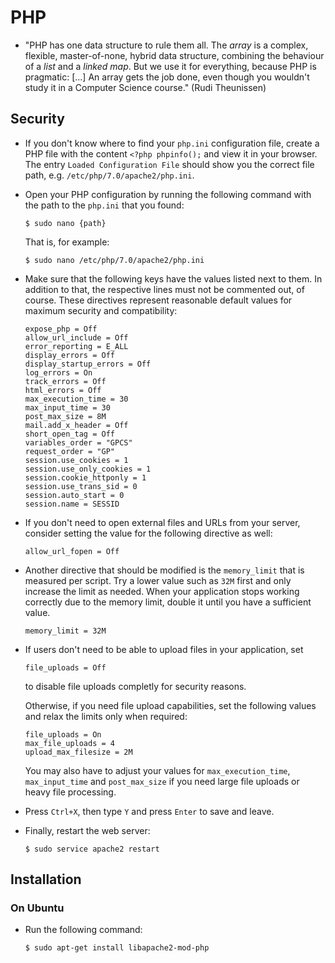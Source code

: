 # PHP

 * "PHP has one data structure to rule them all. The *array* is a complex, flexible, master-of-none, hybrid data structure, combining the behaviour of a *list* and a *linked map*. But we use it for everything, because PHP is pragmatic: [...] An array gets the job done, even though you wouldn't study it in a Computer Science course." (Rudi Theunissen)

## Security

 * If you don't know where to find your `php.ini` configuration file, create a PHP file with the content `<?php phpinfo();` and view it in your browser. The entry `Loaded Configuration File` should show you the correct file path, e.g. `/etc/php/7.0/apache2/php.ini`.

 * Open your PHP configuration by running the following command with the path to the `php.ini` that you found:

   ```
   $ sudo nano {path}
   ```

   That is, for example:

   ```
   $ sudo nano /etc/php/7.0/apache2/php.ini
   ```

 * Make sure that the following keys have the values listed next to them. In addition to that, the respective lines must not be commented out, of course. These directives represent reasonable default values for maximum security and compatibility:

   ```
   expose_php = Off
   allow_url_include = Off
   error_reporting = E_ALL
   display_errors = Off
   display_startup_errors = Off
   log_errors = On
   track_errors = Off
   html_errors = Off
   max_execution_time = 30
   max_input_time = 30
   post_max_size = 8M
   mail.add_x_header = Off
   short_open_tag = Off
   variables_order = "GPCS"
   request_order = "GP"
   session.use_cookies = 1
   session.use_only_cookies = 1
   session.cookie_httponly = 1
   session.use_trans_sid = 0
   session.auto_start = 0
   session.name = SESSID
   ```

 * If you don't need to open external files and URLs from your server, consider setting the value for the following directive as well:

   ```
   allow_url_fopen = Off
   ```

 * Another directive that should be modified is the `memory_limit` that is measured per script. Try a lower value such as `32M` first and only increase the limit as needed. When your application stops working correctly due to the memory limit, double it until you have a sufficient value.

   ```
   memory_limit = 32M
   ```

 * If users don't need to be able to upload files in your application, set

   ```
   file_uploads = Off
   ```

   to disable file uploads completly for security reasons.

   Otherwise, if you need file upload capabilities, set the following values and relax the limits only when required:

   ```
   file_uploads = On
   max_file_uploads = 4
   upload_max_filesize = 2M
   ```

   You may also have to adjust your values for `max_execution_time`, `max_input_time` and `post_max_size` if you need large file uploads or heavy file processing.

 * Press `Ctrl+X`, then type `Y` and press `Enter` to save and leave.

 * Finally, restart the web server:

   ```
   $ sudo service apache2 restart
   ```

## Installation

### On Ubuntu

 * Run the following command:

   ```
   $ sudo apt-get install libapache2-mod-php
   ```

